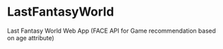 # LastFantasyWorld
Last Fantasy World Web App (FACE API for Game recommendation based on age attribute)
